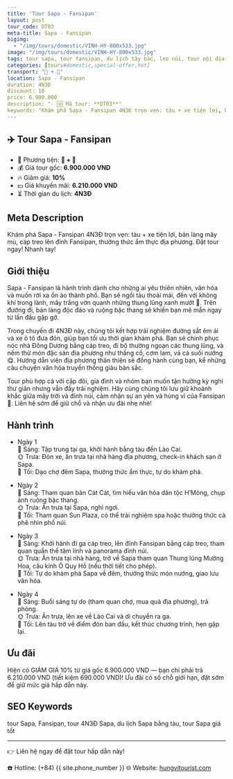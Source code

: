 ```yaml
---
title: 'Tour Sapa - Fansipan'
layout: post
tour_code: DT03
meta-title: Sapa - Fansipan
bigimg:
  - "/img/tours/domestic/VINH-HY-800x533.jpg"
image: "/img/tours/domestic/VINH-HY-800x533.jpg"
tags: tour sapa, tour fansipan, du lịch tây bắc, leo núi, tour nội địa
categories: [tours#domestic,special-offer,hot]
transport: "🚆 + 🚌"
location: Sapa - Fansipan
duration: 4N3Đ
discount: 10
price: 6.900.000
description: "- 🆔 Mã tour: **DT03**"
keywords: "Khám phá Sapa - Fansipan 4N3Đ trọn vẹn: tàu + xe tiện lợi, bản làng mây mù, cáp treo lên đỉnh Fansipan, thưởng thức ẩm thực địa phương. Đặt tour ngay! Nhanh tay!"
---
```


## ✈️ Tour Sapa - Fansipan



- 🚗 Phương tiện: **🚆 + 🚌**
- 💰 Giá tour gốc: **6.900.000 VND**
- 🔥 Giảm giá: **10%**
- 💵 Giá khuyến mãi: **6.210.000 VND**
- ⏳ Thời gian du lịch: **4N3Đ**

## Meta Description
Khám phá Sapa - Fansipan 4N3Đ trọn vẹn: tàu + xe tiện lợi, bản làng mây mù, cáp treo lên đỉnh Fansipan, thưởng thức ẩm thực địa phương. Đặt tour ngay! Nhanh tay!

## Giới thiệu
Sapa - Fansipan là hành trình dành cho những ai yêu thiên nhiên, văn hóa và muốn rời xa ồn ào thành phố. Bạn sẽ ngồi tàu thoải mái, đến với không khí trong lành, mây trắng vờn quanh những thung lũng xanh mướt 🌿. Trên đường đi, bản làng độc đáo và ruộng bậc thang sẽ khiến bạn mê mẩn ngay từ lần đầu gặp gỡ.

Trong chuyến đi 4N3Đ này, chúng tôi kết hợp trải nghiệm đường sắt êm ái và xe ô tô đưa đón, giúp bạn tối ưu thời gian khám phá. Bạn sẽ chinh phục nóc nhà Đông Dương bằng cáp treo, đi bộ thưởng ngoạn các thung lũng, và nếm thử món đặc sản địa phương như thắng cố, cơm lam, và cá suối nướng 😋. Hướng dẫn viên địa phương thân thiện sẽ đồng hành cùng bạn, kể những câu chuyện văn hóa truyền thống giàu bản sắc.

Tour phù hợp cả với cặp đôi, gia đình và nhóm bạn muốn tận hưởng kỳ nghỉ thư giãn nhưng vẫn đầy trải nghiệm. Hãy cùng chúng tôi lưu giữ khoảnh khắc giữa mây trời và đỉnh núi, cảm nhận sự an yên và hùng vĩ của Fansipan 🌄. Liên hệ sớm để giữ chỗ và nhận ưu đãi nhẹ nhé!

## Hành trình
- Ngày 1  
  🌅 Sáng: Tập trung tại ga, khởi hành bằng tàu đến Lào Cai.  
  🌞 Trưa: Đón xe, ăn trưa tại nhà hàng địa phương, check-in khách sạn ở Sapa.  
  🌙 Tối: Dạo chợ đêm Sapa, thưởng thức ẩm thực, tự do khám phá.

- Ngày 2  
  🌅 Sáng: Tham quan bản Cát Cát, tìm hiểu văn hóa dân tộc H’Mông, chụp ảnh ruộng bậc thang.  
  🌞 Trưa: Ăn trưa tại Sapa, nghỉ ngơi.  
  🌙 Tối: Tham quan Sun Plaza, có thể trải nghiệm spa hoặc thưởng thức cà phê nhìn phố núi.

- Ngày 3  
  🌅 Sáng: Khởi hành đi ga cáp treo, lên đỉnh Fansipan bằng cáp treo, tham quan quần thể tâm linh và panorama đỉnh núi.  
  🌞 Trưa: Ăn trưa tại nhà hàng, trở về Sapa tham quan Thung lũng Mường Hoa, cầu kính Ô Quy Hồ (nếu thời tiết cho phép).  
  🌙 Tối: Tự do khám phá Sapa về đêm, thưởng thức món nướng, giao lưu văn hóa.

- Ngày 4  
  🌅 Sáng: Buổi sáng tự do (tham quan chợ, mua quà địa phương), trả phòng.  
  🌞 Trưa: Ăn trưa, lên xe về Lào Cai và di chuyển ra ga.  
  🌙 Tối: Lên tàu trở về điểm đón ban đầu, kết thúc chương trình, hẹn gặp lại.

## Ưu đãi
Hiện có GIẢM GIÁ 10% từ giá gốc 6.900.000 VND — bạn chỉ phải trả 6.210.000 VND (tiết kiệm 690.000 VND)! Ưu đãi có số chỗ giới hạn, đặt sớm để giữ mức giá hấp dẫn này.

## SEO Keywords
tour Sapa, Fansipan, tour 4N3Đ Sapa, du lịch Sapa bằng tàu, tour Sapa giá tốt

---

👉 Liên hệ ngay để đặt tour hấp dẫn này!

☎️ Hotline: (+84) {{ site.phone_number }}
🌐 Website: [hungvitourist.com](https://hungvitourist.com)

